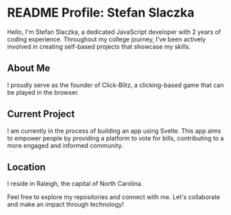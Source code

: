 # README Profile: Stefan Slaczka

Hello, I'm Stefan Slaczka, a dedicated JavaScript developer with 2 years of coding experience. Throughout my college journey, I've been actively involved in creating self-based projects that showcase my skills.

## About Me
I proudly serve as the founder of Click-Blitz, a clicking-based game that can be played in the browser.

## Current Project
I am currently in the process of building an app using Svelte. This app aims to empower people by providing a platform to vote for bills, contributing to a more engaged and informed community.

## Location
I reside in Raleigh, the capital of North Carolina.

Feel free to explore my repositories and connect with me. Let's collaborate and make an impact through technology!
